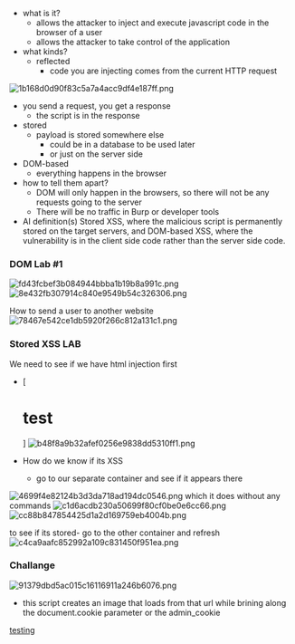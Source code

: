 - what is it?
    - allows the attacker to inject and execute javascript code in the browser of a user
    - allows the attacker to take control of the application
- what kinds?
    - reflected
        - code you are injecting comes from the current HTTP request

![1b168d0d90f83c5a7a4acc9df4e187ff.png](../../_resources/1b168d0d90f83c5a7a4acc9df4e187ff.png)

- you send a request, you get a response
    - the script is in the response
- stored
    - payload is stored somewhere else
        - could be in a database to be used later
        - or just on the server side
- DOM-based
    - everything happens in the browser
- how to tell them apart?
    - DOM will only happen in the browsers, so there will not be any requests going to the server
    - There will be no traffic in Burp or developer tools
- AI definition(s)
Stored XSS, where the malicious script is permanently stored on the target servers, and DOM-based XSS, where the vulnerability is in the client side code rather than the server side code.


### DOM Lab #1
![fd43fcbef3b084944bbba1b19b8a991c.png](../../_resources/fd43fcbef3b084944bbba1b19b8a991c.png)
![8e432fb307914c840e9549b54c326306.png](../../_resources/8e432fb307914c840e9549b54c326306.png)

How to send a user to another website
![78467e542ce1db5920f266c812a131c1.png](../../_resources/78467e542ce1db5920f266c812a131c1.png)

### Stored XSS LAB
We need to see if we have html injection first
- [<h1>test</h1>]
![b48f8a9b32afef0256e9838dd5310ff1.png](../../_resources/b48f8a9b32afef0256e9838dd5310ff1.png)

 - How do we know if its XSS
	- go to our separate container and see if it appears there

![4699f4e82124b3d3da718ad194dc0546.png](../../_resources/4699f4e82124b3d3da718ad194dc0546.png)
which it does without any commands
![c1d6acdb230a50699f80cf0be0e6cc66.png](../../_resources/c1d6acdb230a50699f80cf0be0e6cc66.png)
![cc88b847854425d1a2d169759eb4004b.png](../../_resources/cc88b847854425d1a2d169759eb4004b.png)

to see if its stored- go to the other container and refresh
![c4ca9aafc852992a109c831450f951ea.png](../../_resources/c4ca9aafc852992a109c831450f951ea.png)

### Challange
![91379dbd5ac015c16116911a246b6076.png](../../_resources/91379dbd5ac015c16116911a246b6076.png)
- this script creates an image that loads from that url while brining along the document.cookie parameter or the admin_cookie

[testing](:/5f672b968b9346d4ae96381971e6cafa)